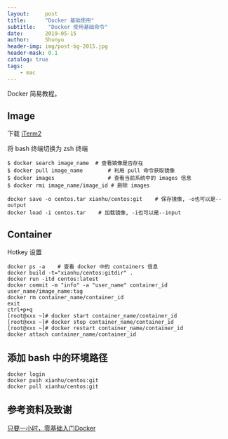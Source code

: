 ```yaml
---
layout:     post
title:      "Docker 基础使用"
subtitle:    "Docker 使用基础命令"
date:       2019-05-15
author:     Shunyu
header-img: img/post-bg-2015.jpg
header-mask: 0.1
catalog: true
tags:
    - mac
---
```




Docker 简易教程。



## Image

下载 [iTerm2](https://www.iterm2.com/downloads.html)



将 bash 终端切换为 zsh 终端

```
$ docker search image_name	# 查看镜像是否存在
$ docker pull image_name		# 利用 pull 命令获取镜像
$ docker images					# 查看当前系统中的 images 信息
$ docker rmi image_name/image_id # 删除 images

docker save -o centos.tar xianhu/centos:git    # 保存镜像, -o也可以是--output
docker load -i centos.tar    # 加载镜像, -i也可以是--input
```



## Container

Hotkey 设置

```
docker ps -a	# 查看 docker 中的 containers 信息
docker build -t="xianhu/centos:gitdir" .
docker run -itd centos:latest
docker commit -m "info" -a "user_name" container_id user_name/image_name:tag
docker rm container_name/container_id
exit
ctrl+p+q
[root@xxx ~]# docker start container_name/container_id
[root@xxx ~]# docker stop container_name/container_id
[root@xxx ~]# docker restart container_name/container_id
docker attach container_name/container_id
```





## 添加 bash 中的环境路径

```
docker login
docker push xianhu/centos:git
docker pull xianhu/centos:git
```







## 参考资料及致谢

[只要一小时，零基础入门Docker](https://zhuanlan.zhihu.com/p/23599229)